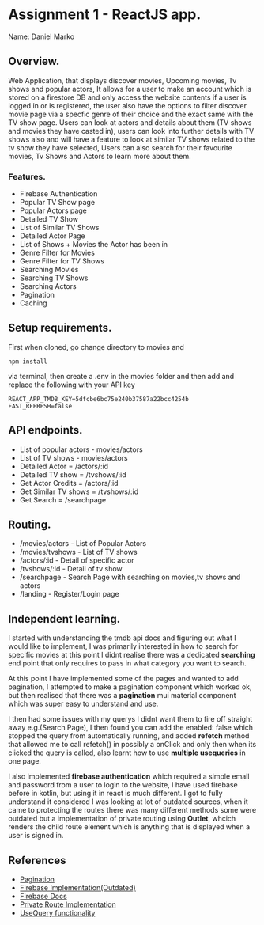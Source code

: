 # Assignment 1 - ReactJS app.

Name: Daniel Marko

## Overview.

Web Application, that displays discover movies, Upcoming movies, Tv shows and popular actors, It allows for a user to make an account which is stored on a firestore DB and only access the website contents if a user is logged in or is registered, the user also have the options to filter discover movie page via a specfic genre of their choice and the exact same with the TV show page. Users can look at actors and details about them (TV shows and movies they have casted in), users can look into further details with TV shows also and will have a feature to look at similar TV shows related to the tv show they have selected, Users can also search for their favourite movies, Tv Shows and Actors to learn more about them.

### Features.

+ Firebase Authentication
+ Popular TV Show page
+ Popular Actors page
+ Detailed TV Show
+ List of Similar TV Shows
+ Detailed Actor Page
+ List of Shows + Movies the Actor has been in
+ Genre Filter for Movies
+ Genre Filter for TV Shows
+ Searching Movies 
+ Searching TV Shows
+ Searching Actors
+ Pagination
+ Caching

## Setup requirements.

First when cloned, go change directory to movies and
```
npm install
```
via terminal, then create a .env in the movies folder and then add and replace the following with your API key
```
REACT_APP_TMDB_KEY=5dfcbe6bc75e240b37587a22bcc4254b
FAST_REFRESH=false
```

## API endpoints.

+ List of popular actors - movies/actors
+ List of TV shows - movies/actors
+ Detailed Actor = /actors/:id
+ Detailed TV show = /tvshows/:id
+ Get Actor Credits = /actors/:id
+ Get Similar TV shows = /tvshows/:id
+ Get Search = /searchpage


## Routing.


+ /movies/actors - List of Popular Actors
+ /movies/tvshows - List of TV shows
+ /actors/:id - Detail of specific actor
+ /tvshows/:id - Detail of tv show
+ /searchpage - Search Page with searching on movies,tv shows and actors
+ /landing - Register/Login page


## Independent learning.
I started with understanding the tmdb api docs and figuring out what I would like to implement, I was primarily interested in how to search for specific movies at this point I didnt realise there was a dedicated **searching** end point that only requires to pass in what category you want to search.

At this point I have implemented some of the pages and wanted to add pagination, I attempted to make a pagination component which worked ok, but then realised that there was a **pagination** mui material component which was super easy to understand and use.

I then had some issues with my querys I didnt want them to fire off straight away e.g.(Search Page), I then found you can add the enabled: false which stopped the query from automatically running, and added **refetch** method that allowed me to call refetch() in possibly a onClick and only then when its clicked the query is called, also learnt how to use **multiple usequeries** in one page.

I also implemented **firebase authentication** which required a simple email and password from a user to login to the website, I have used firebase before in kotlin, but using it in react is much different. I got to fully understand it considered I was looking at lot of outdated sources, when it came to protecting the routes there was many different methods some were outdated but a implementation of private routing using **Outlet**, whcich renders the child route element which is anything that is displayed when a user is signed in.

## References
+ [Pagination](https://mui.com/material-ui/react-pagination/)
+ [Firebase Implementation(Outdated)](https://youtu.be/qgRoBaqhdZc?list=LL)
+ [Firebase Docs](https://firebase.google.com/docs/firestore)
+ [Private Route Implementation](https://dev.to/iamandrewluca/private-route-in-react-router-v6-lg5)
+ [UseQuery functionality](https://stackoverflow.com/questions/62340697/react-query-how-to-usequery-when-button-is-clicked)
